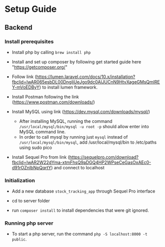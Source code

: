 # Setup Guide

## Backend

### Install prerequisites

- Install php by calling `brew install php`

- Install and set up composer by following get started guide here "https://getcomposer.org/"

- Follow link (https://lumen.laravel.com/docs/10.x/installation?fbclid=IwAR065esbDL00DngIiUeJgo9dc0AlJUCnN9HtvXageGMsQmIREY-mVoEDByY) to install lumen framework.

- Install Postman following the link (https://www.postman.com/downloads/)

- Install MySQL using link (https://dev.mysql.com/downloads/mysql/)

  - After installing MySQL, running the command `/usr/local/mysql/bin/mysql -u root -p` should allow enter into MySQL command line.
  - In order to call mysql by running just `mysql` instead of `/usr/local/mysql/bin/mysql`, add /usr/local/mysql/bin to /etc/paths using sudo pico

- Install Sequel Pro from link (https://sequelpro.com/download?fbclid=IwAR2W22dYma-xtmFhsQ9aDGQ4HP2WPseCeGasOxAEc0-d91rOZnIbNpQqrtY) and connect to localhost

### Initialization

- Add a new database `stock_tracking_app` through Sequel Pro interface

- cd to server folder

- run `composer install` to install dependencies that were git ignored.

### Running php server

- To start a php server, run the command `php -S localhost:8000 -t public`.
